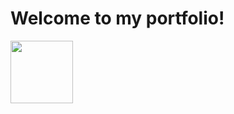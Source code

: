 
<html>
<head>
    <style>
        h1{text-align: left;}
    </style>
</head>
<body>
    <h1>Welcome to my portfolio!</h1>
</body>
</html>
<img align="left" width="100" height="100" src="https://media.licdn.com/dms/image/D5603AQF8WLYF8lQaFg/profile-displayphoto-shrink_800_800/0/1673371364395?e=1679529600&v=beta&t=n7czGswW4MZBxmyGw1fxsOV5z10E6QqX10ZhA_v4ZGY">

